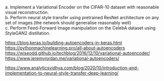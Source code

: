 a. Implement a Variational Encoder on the CIFAR-10 dataset with reasonable visual
reconstruction.  
b. Perform neural style transfer using pretrained ResNet architecture on any set of images.(the network should generalise reasonably well)  
c. Perform Feed-Forward Image manipulation on the CelebA dataset using StyleGAN2
distillation.  




https://blog.keras.io/building-autoencoders-in-keras.html  
https://pythonmachinelearning.pro/all-about-autoencoders  
https://wiseodd.github.io/techblog/2016/12/10/variational-autoencoder/  
https://www.jeremyjordan.me/variational-autoencoders/  
  
https://www.analyticsvidhya.com/blog/2020/10/introduction-and-implementation-to-neural-style-transfer-deep-learning/  
